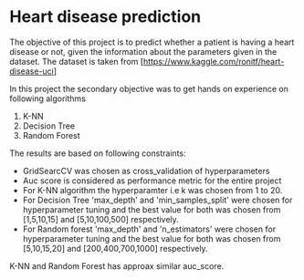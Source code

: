 # Heart disease prediction
The objective of this project is to predict whether a patient is having a heart disease or not, given the information about the parameters given in the dataset.
The dataset is taken from [https://www.kaggle.com/ronitf/heart-disease-uci]

In this project the secondary objective was to get hands on experience on following algorithms
1. K-NN
2. Decision Tree
3. Random Forest

The results are based on following constraints:
* GridSearcCV was chosen as cross_validation of hyperparameters
* Auc score is considered as performance metric for the entire project
* For K-NN algorithm the hyperparamter i.e k was chosen from 1 to 20.
* For Decision Tree 'max_depth' and 'min_samples_split' were chosen for hyperparameter tuning and the best value for both was chosen from [1,5,10,15] and [5,10,100,500] respectively.
* For Random forest 'max_depth' and 'n_estimators' were chosen for hyperparameter tuning and the best value for both was chosen from [5,10,15,20] and [200,400,700,1000] respectively.

K-NN and Random Forest has approax similar auc_score.
